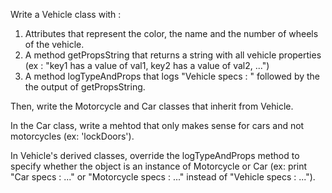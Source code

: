 <!-- step one -->

Write a Vehicle class with :

1.  Attributes that represent the color, the name and the number of wheels of the vehicle.
2.  A method getPropsString that returns a string with all vehicle properties (ex : "key1 has a value of val1, key2 has a value of val2, ...")
3.  A method logTypeAndProps that logs "Vehicle specs : " followed by the the output of getPropsString.

<!-- step two -->

Then, write the Motorcycle and Car classes that inherit from Vehicle.

<!-- step three -->

In the Car class, write a mehtod that only makes sense for cars and not motorcycles (ex: 'lockDoors').

<!-- step four -->

In Vehicle's derived classes, override the logTypeAndProps method to specify whether the object is an instance of Motorcycle or Car (ex: print "Car specs : ..." or "Motorcycle specs : ..." instead of "Vehicle specs : ...").
